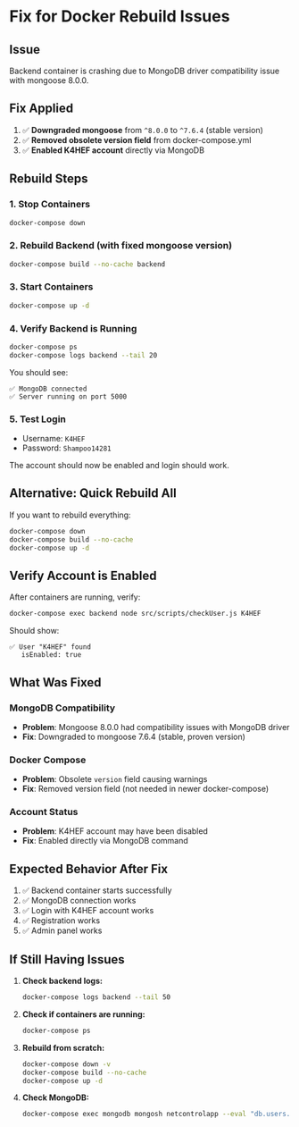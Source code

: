 # Fix for Docker Rebuild Issues

## Issue
Backend container is crashing due to MongoDB driver compatibility issue with mongoose 8.0.0.

## Fix Applied

1. ✅ **Downgraded mongoose** from `^8.0.0` to `^7.6.4` (stable version)
2. ✅ **Removed obsolete version field** from docker-compose.yml
3. ✅ **Enabled K4HEF account** directly via MongoDB

## Rebuild Steps

### 1. Stop Containers
```bash
docker-compose down
```

### 2. Rebuild Backend (with fixed mongoose version)
```bash
docker-compose build --no-cache backend
```

### 3. Start Containers
```bash
docker-compose up -d
```

### 4. Verify Backend is Running
```bash
docker-compose ps
docker-compose logs backend --tail 20
```

You should see:
```
✅ MongoDB connected
✅ Server running on port 5000
```

### 5. Test Login
- Username: `K4HEF`
- Password: `Shampoo14281`

The account should now be enabled and login should work.

## Alternative: Quick Rebuild All

If you want to rebuild everything:

```bash
docker-compose down
docker-compose build --no-cache
docker-compose up -d
```

## Verify Account is Enabled

After containers are running, verify:

```bash
docker-compose exec backend node src/scripts/checkUser.js K4HEF
```

Should show:
```
✅ User "K4HEF" found
   isEnabled: true
```

## What Was Fixed

### MongoDB Compatibility
- **Problem**: Mongoose 8.0.0 had compatibility issues with MongoDB driver
- **Fix**: Downgraded to mongoose 7.6.4 (stable, proven version)

### Docker Compose
- **Problem**: Obsolete `version` field causing warnings
- **Fix**: Removed version field (not needed in newer docker-compose)

### Account Status
- **Problem**: K4HEF account may have been disabled
- **Fix**: Enabled directly via MongoDB command

## Expected Behavior After Fix

1. ✅ Backend container starts successfully
2. ✅ MongoDB connection works
3. ✅ Login with K4HEF account works
4. ✅ Registration works
5. ✅ Admin panel works

## If Still Having Issues

1. **Check backend logs:**
   ```bash
   docker-compose logs backend --tail 50
   ```

2. **Check if containers are running:**
   ```bash
   docker-compose ps
   ```

3. **Rebuild from scratch:**
   ```bash
   docker-compose down -v
   docker-compose build --no-cache
   docker-compose up -d
   ```

4. **Check MongoDB:**
   ```bash
   docker-compose exec mongodb mongosh netcontrolapp --eval "db.users.findOne({ username: 'K4HEF' })"
   ```

